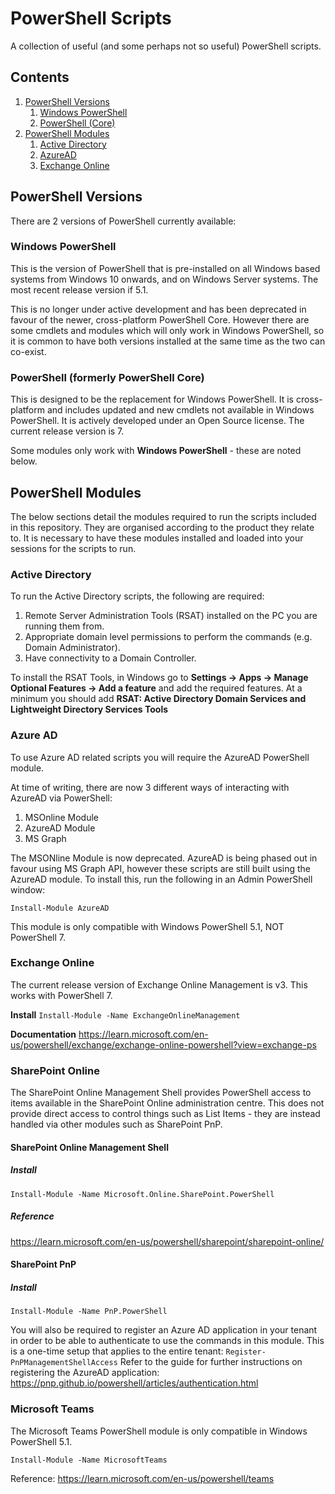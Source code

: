 # PowerShell Scripts
A collection of useful (and some perhaps not so useful) PowerShell scripts.

## Contents

1. [PowerShell Versions](#powershell-versions)
    1. [Windows PowerShell](#windows-powershell)
    2. [PowerShell (Core)](#powershell-formerly-powershell-core)
2. [PowerShell Modules](#powershell-modules)
    1. [Active Directory](#active-directory)
    2. [AzureAD](#azure-ad)
    3. [Exchange Online](#exchange-online)


## PowerShell Versions
There are 2 versions of PowerShell currently available:

### Windows PowerShell
This is the version of PowerShell that is pre-installed on all Windows based systems from Windows 10 onwards, and on Windows Server systems. The most recent release version if 5.1. 

This is no longer under active development and has been deprecated in favour of the newer, cross-platform PowerShell Core. However there are some cmdlets and modules which will only work in Windows PowerShell, so it is common to have both versions installed at the same time as the two can co-exist.

### PowerShell (formerly PowerShell Core)
This is designed to be the replacement for Windows PowerShell. It is cross-platform and includes updated and new cmdlets not available in Windows PowerShell. It is actively developed under an Open Source license. The current release version is 7.

Some modules only work with **Windows PowerShell** - these are noted below.

## PowerShell Modules
The below sections detail the modules required to run the scripts included in this repository. They are organised according to the product they relate to. It is necessary to have these modules installed and loaded into your sessions for the scripts to run.

### Active Directory
To run the Active Directory scripts, the following are required:

1. Remote Server Administration Tools (RSAT) installed on the PC you are running them from.
2. Appropriate domain level permissions to perform the commands (e.g. Domain Administrator).
3. Have connectivity to a Domain Controller.

To install the RSAT Tools, in Windows go to **Settings -> Apps -> Manage Optional Features -> Add a feature** and add the required features. At a minimum you should add **RSAT: Active Directory Domain Services and Lightweight Directory Services Tools**

### Azure AD
To use Azure AD related scripts you will require the AzureAD PowerShell module.

At time of writing, there are now 3 different ways of interacting with AzureAD via PowerShell:

1. MSOnline Module
2. AzureAD Module
3. MS Graph

The MSONline Module is now deprecated. AzureAD is being phased out in favour using MS Graph API, however these scripts are still built using the AzureAD module. To install this, run the following in an Admin PowerShell window:

`Install-Module AzureAD`

This module is only compatible with Windows PowerShell 5.1, NOT PowerShell 7.

### Exchange Online
The current release version of Exchange Online Management is v3. This works with PowerShell 7.

**Install**
`Install-Module -Name ExchangeOnlineManagement`

**Documentation**
https://learn.microsoft.com/en-us/powershell/exchange/exchange-online-powershell?view=exchange-ps


### SharePoint Online
The SharePoint Online Management Shell provides PowerShell access to items available in the SharePoint Online administration centre. This does not provide direct access to control things such as List Items - they are instead handled via other modules such as SharePoint PnP.

#### SharePoint Online Management Shell
##### Install
`Install-Module -Name Microsoft.Online.SharePoint.PowerShell`
##### Reference
https://learn.microsoft.com/en-us/powershell/sharepoint/sharepoint-online/

#### SharePoint PnP
##### Install
`Install-Module -Name PnP.PowerShell`

You will also be required to register an Azure AD application in your tenant in order to be able to authenticate to use the commands in this module. This is a one-time setup that applies to the entire tenant:
`Register-PnPManagementShellAccess`
Refer to the guide for further instructions on registering the AzureAD application: https://pnp.github.io/powershell/articles/authentication.html


### Microsoft Teams
The Microsoft Teams PowerShell module is only compatible in Windows PowerShell 5.1.

`Install-Module -Name MicrosoftTeams`

Reference: https://learn.microsoft.com/en-us/powershell/teams